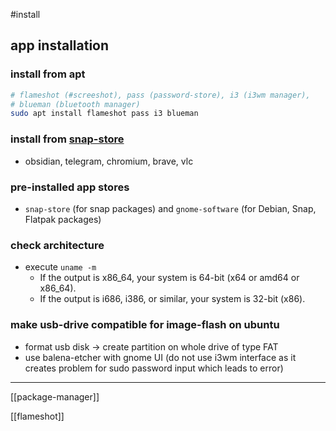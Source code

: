 
#install
## app installation
### install from apt
```bash
# flameshot (#screeshot), pass (password-store), i3 (i3wm manager), 
# blueman (bluetooth manager)
sudo apt install flameshot pass i3 blueman
```

### install from [snap-store](https://snapcraft.io/store)
- obsidian, telegram, chromium, brave, vlc

### pre-installed app stores
- `snap-store` (for snap packages) and `gnome-software` (for Debian, Snap, Flatpak packages)


### check architecture
- execute `uname -m`
	- If the output is x86_64, your system is 64-bit (x64 or amd64 or x86_64).
	- If the output is i686, i386, or similar, your system is 32-bit (x86).

### make usb-drive compatible for image-flash on ubuntu
- format usb disk -> create partition on whole drive of type FAT 
- use balena-etcher with gnome UI (do not use i3wm interface as it creates problem for sudo password input which leads to error)
---

[[package-manager]]

[[flameshot]]
